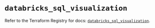 # `databricks_sql_visualization`

Refer to the Terraform Registry for docs: [`databricks_sql_visualization`](https://registry.terraform.io/providers/databricks/databricks/1.52.0/docs/resources/sql_visualization).
